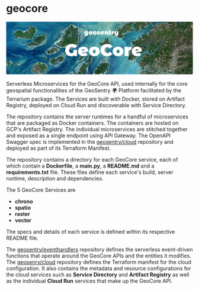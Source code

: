 # geocore
![Banner](banner.jpg)

Serverless Microservices for the GeoCore API, used internally for the core geospatial functionalities of the GeoSentry 🌍 Platform facilitated by the Terrarium package. The Services are built  with Docker, stored on Artifact Registry, deployed on Cloud Run and discoverable with Service Directory.

The repository contains the server runtimes for a handful of microservices that are packaged as Docker containers. The containers are hosted on GCP's Artifact Registry. The individual microservices are stitched together and exposed as a single endpoint using API Gateway. The OpenAPI Swagger spec is implemented in the [geosentry/cloud]() repository and deployed as part of its Terraform Manifest.

The repository contains a directory for each GeoCore service, each of which contain a **Dockerfile**, a **main.py**, a **README.md** and a **requirements.txt** file. These files define each service's build, server runtime, description and dependencies.

The 5 GeoCore Services are
- **chrono**
- **spatio**
- **raster**
- **vector**

The specs and details of each service is defined within its respective README file.

The [geosentry/eventhandlers](www.github.com/geosentry/eventhandlers) repository defines the serverless event-driven functions that operate around the GeoCore APIs and the entities it modifies.
The [geosenry/cloud](www.github.com/geosentry/cloud) repository defines the Terraform manifest for the cloud configuration. It also contains the metadata and resource configurations for the cloud services such as **Service Directory** and **Artifact Registry** as well as the individual **Cloud Run** services that make up the GeoCore API.
